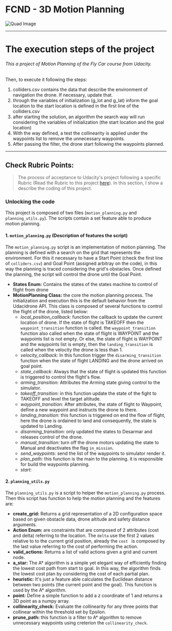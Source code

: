 # FCND - 3D Motion Planning
![Quad Image](./misc/enroute.png)

---

# The execution steps of the project
###### This a project of Motion Planning of the Fly Car course from Udacity.
Then, to execute it following the steps:
1. colliders.csv contains the data that describe the environment of navigation the drone. If necessary, update that.
2. through the variables of initialization (g_lot and g_lat) inform the goal location to the start location is defined in the first line of the colliders.csv
3. after starting the solution, an algorithm the search way will run considering the variables of initialization (the start location and the goal location)
4. With the way defined, a test the collinearity is applied under the waypoints list to remove the unnecessary waypoints.
5. After passing the filter, the drone start following the waypoints planned.

---

## Check Rubric Points:
> The process of acceptance to Udacity's project following a specific Rubric (Read the Rubric to this project [here](https://review.udacity.com/#!/rubrics/1534/view)). In this section, I show a describe the coding of this project.

### Unlocking the code
This project is composed of two files (`motion_planning.py` and `planning_utils.py`). The scripts contain a set feature able to produce motion planning.

#### 1. `motion_planning.py` (Description of features the script)
The `motion_planning.py` script is an implementation of motion planning. The planning is defined with a search on the grid that represents the environment. For this it necessary to have a Start Point (check the first line of `colliders.csv`) and Goal Point (assigned arbitray on the code), in this way the planning is traced considering the grid's obstacles.
Once defined the planning, the script will control the drone until the Goal Point.

* **States Enum:** Contains the states of the states machine to control of flight from drone 
* **MotionPlanning Class:** the core the motion planning process. The initialization and execution this is the default behavior from the Udacidrone API. This class is composed of several functions to control the flight of the drone, listed below:
    * *local_position_callback:* function the callback to update the current location of drone. If the state of flight is TAKEOFF then the `waypoint_transition` function is called. the `waypoint_transition` function also called when the state of flight is WAYPOINT and the waypoints list is not empty. Or else, the state of flight is WAYPOINT and the waypoints list is empty, then the `landing_transition` is called when the velocity the drone is less than 1.
    * *velocity_callback:* In this function trigger the `disarming_transition` function when the state of flight LANDING and the drone arrived on goal point.
    * *state_callback:* Always that the state of flight is updated this function is triggered to control the flight's flow.
    * *arming_transition:* Attributes the Arming state giving control to the simulator.
    * *takeoff_transition:* in this function update the state of the fight to TAKEOFF and level the target altitude.
    * *waypoint_transition:* After attributes, the state of flight to Waypoint, define a new waypoint and instructs the drone to there.
    * *landing_transition:* this function is triggered on end the flow of flight, here the drone is ordained to land and consequently, the state is updated to Landing.
    * *disarming_transition:* only updated the states to Desarmar and releases control of the drone. 
    * *manual_transition:* turn off the drone motors updating the state to Manual and deactivates the flag `in_mission`.
    * *send_waypoints:* send the list of the waypoints to simulator render it.
    * *plan_path:* this function is the main to the planning. it is responsible for build the waypoints planning.
    * *start:* 

#### 2. `planning_utils.py`
The `planning_utils.py` is a script to helper the `motion_planning.py` process. Then this script has function to help the motion planning and the features are:

* **create_grid:** Returns a grid representation of a 2D configuration space based on given obstacle data, drone altitude and safety distance arguments.
* **Action Enum:** are constraints that are composed of 2 attributes (cost and delta) referring to the location. The `delta` use the first 2 values relative to to the current grid position, already the `cost ` is composed by the last value referring to the cost of performing the action.
* **valid_actions:** Returns a list of valid actions given a grid and current node.
* **a_star:** The A* algorithm is a simple yet elegant way of efficiently finding the lowest cost path from start to goal. In this way, the algorithm finds the lowest cost plan by considering the cost of each partial plan.
* **heuristic:** It's just a feature able calculates the Euclidean distance between two points (the current point and the goal). This function is used by the A* algorithm.
* **point:** Define a simple function to add a z coordinate of 1 and returns a 3D point as a numpy array.
* **collinearity_check:** Evaluate the collinearity for any three points that collinear within the threshold set by Epsilon.
* **prune_path:** this function is a filter to A* algorithm to remove unnecessary waypoints using creterion the `collinearity_check`.